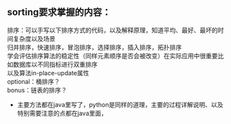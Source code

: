 ## sorting要求掌握的内容：
  排序：可以手写以下排序方式的代码，以及解释原理，知道平均、最好、最坏的时间复杂度以及场景  
  归并排序，快速排序，冒泡排序，选择排序，插入排序，拓扑排序  
  学会评估排序算法的稳定性（同样元素顺序是否会被改变）在实际应用中很重要比如数据库以不同指标进行双重排序    
  以及算法in-place-update属性  
  optional：桶排序？  
  bonus：链表的排序？  
    
    
    
- 主要方法都在java里写了，python是同样的道理，主要的过程详解说明、以及特别需要注意的点都在java里面，
